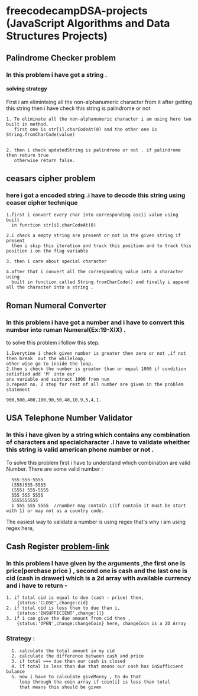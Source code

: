 # freecodecampDSA-projects (JavaScript Algorithms and Data Structures Projects)

## Palindrome Checker problem

### In this problem i have got a string .

#### solving strategy

First i am eliminteing all the non-alphanumeric character from it after getting this string then i have check this string is palindrome or not

    1. To eliminate all the non-alphanumeric character i am using here two built in method.
       first one is str[i].charCodeAt(0) and the other one is String.fromCharCode(value)


    2. then i check updatedString is palindrome or not . if palindrome then return true
       otherwise return false.

## ceasars cipher problem

### here i got a encoded string .i have to decode this string using ceaser cipher technique

    1.first i convert every char into corresponding ascii value using built
      in function str[i].charCodeAt(0)

    2.i check a empty string are present or not in the given string if present
      then i skip this iteration and track this position and to track this position i on the flag variable

    3. then i care about special character

    4.after that i convert all the corresponding value into a character using
      built in function called String.fromCharCode() and finally i append all the character into a string .

## Roman Numeral Converter

### In this problem i have got a number and i have to convert this number into ruman Numeral(Ex:19-XIX) .

to solve this problem i follow this step:

    1.Everytime i check given number is greater then zero or not ,if not then break  out the whileloop,
    other wise go to inside the loop.
    2.then i check the number is greater than or equal 1000 if condition satisfied add 'M' into our
    ans variable and subtract 1000 from num
    3.repeat no. 2 step for rest of all number are given in the problem statement

    900,500,400,100,90,50,40,10,9,5,4,1.

## USA Telephone Number Validator

### In this i have given by a string which contains any combination of characters and specialcharacter .I have to validate wheither this string is valid american phone number or not .

To solve this problem first i have to understand which combination are valid Number. There are some valid number :

      555-555-5555
      (555)555-5555
      (555) 555-5555
      555 555 5555
      5555555555
      1 555 555 5555  //number may contain 1(if contain it must be start with 1) or may not as a country code.

The easiest way to validate a number is using regex that's why i am using regex here,

## Cash Register [problem-link](https://www.freecodecamp.org/learn/javascript-algorithms-and-data-structures/javascript-algorithms-and-data-structures-projects/cash-register)

### In this problem I have given by the arguments ,the first one is price(perchase price ) , second one is cash and the last one is cid (cash in drawer) which is a 2d array with available currency and i have to return -

    1. if total cid is equal to due (cash - price) then,
        {status:'CLOSE',change:cid}
    2. if total cid is less than to due than i,
        {status:'INSUFFICIENT',change:[]}
    3. if i can give the due amount from cid then ,
        {status:'OPEN',change:changeCoin} here, changeCoin is a 2D Array

### Strategy :

      1. calculate the total amount in my cid
      2. calculate the difference between cash and price
      3. if total === due then our cash is closed
      4. if total is less than due that means our cash has inSufficient balance
      5. now i have to calculate giveMoney , to do that
         loop through the coin array if coin[i] is less than total
         that means this should be given

<!-- #### 1. At first I declear a cashBox which is a 2D Array :

```
const cashBox = [
  ["PENNY", .01],
  ["NICKEL", .05],
  ["DIME", .1],
  ["QUARTER", .25],
  ["ONE", 1],
  ["FIVE", 5],
  ["TEN", 10],
  ["TWENTY", 20],
  ["ONE HUNDRED", 100]
]
```

### 2. Then i calculate the difference between cash and price

```
const difference = Number.parseFloat((cash - price)toFixed(2))

```

### 3. I calculate the how much money present in my cid

```
let total = 0;
for(let i =0;i<cid.length; i++){
  total+= (cid[i][1])
}
total = Number.parseFloat(total.toFixed(2))

```

### Now I am good to go to check our problem condition-

### First I am checking between total and due if They are same then :

```
if(total=== difference){
  return({status:'CLOSED',change:cid})
}
```

### If they are not same I mean total is less than due

```
if(total<difference){
    return{status:'INSUFFICIENT_FUNDS',change:[]}
  }
```

### If above two condition are not satisfied now I have to calculate the changedCoin:
 -->

